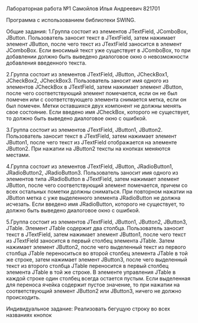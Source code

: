 Лабораторная работа №1 Самойлов Илья Андреевич 821701


Программа с использованием библиотеки SWING.

Общие задания:
1.Группа состоит из элементов JTextField, JComboBox, JButton. Пользователь заносит текст в JTextField, затем нажимает элемент JButton, после чего текст из JTextField заносится в элемент JComboBox. Если вносимый текст уже существует в JComboBox, то при добавлении должно быть выведено диалоговое окно о невозможности добавления введенного текста. 

2.Группа состоит из элементов JTextField, JButton, JCheckBox1, JCheckBox2, JCheckBox3. Пользователь заносит имя одного из элементов JCheckBox в JTextField, затем нажимает элемент JButton, после чего соответствующий элемент помечается, если он не был помечен или с соответствующего элемента снимается метка, если он был помечен. Метки оставшихся двух компонент не должны менять свое состояние. Если введено имя JCheckBox, которого не существует, то должно быть выведено диалоговое окно с ошибкой. 

3.Группа состоит из элементов JTextField, JButton1, JButton2. Пользователь заносит текст в JTextField, затем нажимает элемент JButton1, после чего текст из JTextField отображается на элементе JButton2. При нажатии на JButton2 тексты на кнопках меняются местами. 

4.Группа состоит из элементов JTextField, JButton, JRadioButton1, JRadioButton2, JRadioButton3. Пользователь заносит имя одного из элементов типа JRadioButton в JTextField, затем нажимает элемент JButton, после чего соответствующий элемент помечается, причем со всех остальных пометки должны сниматься. При повторном нажатии на JButton метка с уже выделенного элемента JRadioButton не должна исчезать. Если введено имя JRadioButton, которого не существует, то должно быть выведено диалоговое окно с ошибкой. 

5.Группа состоит из элементов JTextField, JButton1, JButton2, JButton3, JTable. Элемент JTable содержит два столбца. Пользователь заносит текст в JTextField, затем нажимает элемент JButton1, после чего текст из JTextField заносится в первый столбец элемента JTable. Затем нажимает элемент JButton2, после чего выделенный текст из первого столбца JTable переноситься во второй столбец элемента JTable в той же строке, затем нажимает элемент JButton3, после чего выделенный текст из второго столбца JTable переносится в первый столбец элемента JTable в той же строке. В элементе управления JTable в каждой строке один столбец всегда остается пустым. Если выделенная для переноса ячейка содержит пустое значение, то при нажатии на соответствующий элемент JButton2 или JButton3, ничего не должно происходить. 


Индивидуальное задание: 
Реализовать бегущую строку во всех названиях кнопок
